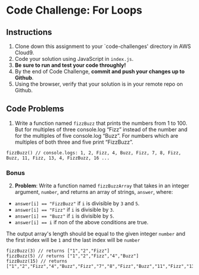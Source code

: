 # Code Challenge: For Loops

## Instructions

1. Clone down this assignment to your `code-challenges' directory in AWS Cloud9.  
2. Code your solution using JavaScript in `index.js`. 
3. **Be sure to run and test your code throughly!**
4. By the end of Code Challenge, **commit and push your changes up to Github**.
5. Using the browser, verify that your solution is in your remote repo on Github.

## Code Problems

1. Write a function named `fizzBuzz` that prints the numbers from 1 to 100. But for multiples of three console.log “Fizz” instead of the number and for the multiples of five console.log “Buzz”. For numbers which are multiples of both three and five print “FizzBuzz”.
```
fizzBuzz() // console.logs: 1, 2, Fizz, 4, Buzz, Fizz, 7, 8, Fizz, Buzz, 11, Fizz, 13, 4, FizzBuzz, 16 ...
```


### Bonus 
2. **Problem**: Write a function named `fizzBuzzArray` that takes in an integer argument, `number`, and returns an array of strings, `answer`, where:

- `answer[i] == "FizzBuzz"` if `i` is divisible by `3` and `5`.
- `answer[i] == "Fizz"` if `i` is divisible by `3`.
- `answer[i] == "Buzz"` if `i` is divisible by `5`.
- `answer[i] == i` if non of the above conditions are true.

The output array's length should be equal to the given integer `number` and the first index will be `1` and the last index will be `number`

```
fizzBuzz(3) // returns ["1","2","Fizz"]
fizzBuzz(5) // returns ["1","2","Fizz","4","Buzz"]
fizzBuzz(15) // returns ["1","2","Fizz","4","Buzz","Fizz","7","8","Fizz","Buzz","11","Fizz","13","14","FizzBuzz"]
```
